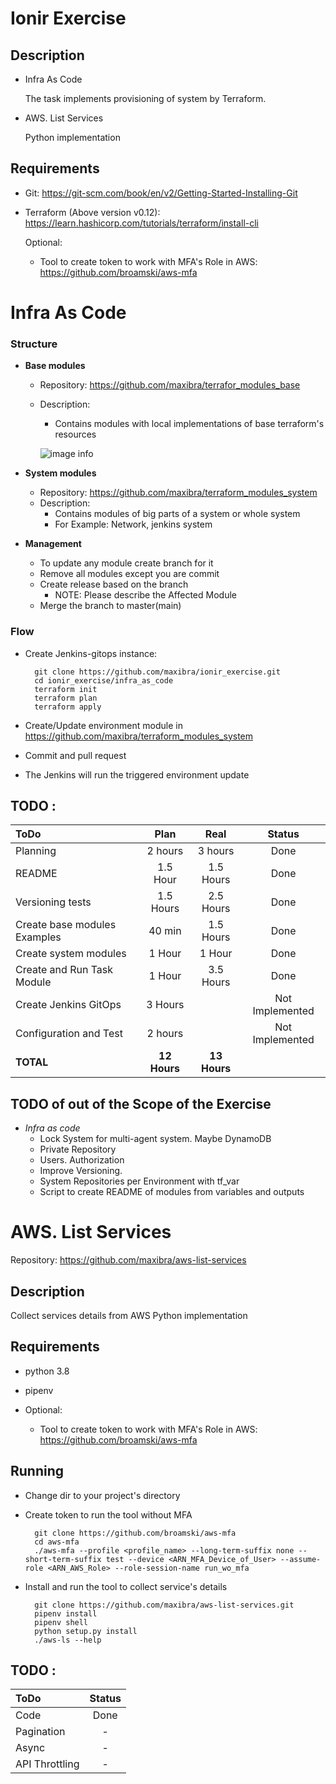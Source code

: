 # Ionir Exercise

## Description
* Infra As Code

    The task implements provisioning of system by Terraform.

* AWS. List Services

    Python implementation
## Requirements
* Git: https://git-scm.com/book/en/v2/Getting-Started-Installing-Git
* Terraform (Above version v0.12): https://learn.hashicorp.com/tutorials/terraform/install-cli

    Optional:

    * Tool to create token to work with MFA's Role in AWS: https://github.com/broamski/aws-mfa
# __Infra As Code__
### Structure
* __Base modules__

    * Repository: https://github.com/maxibra/terrafor_modules_base
    * Description:
        * Contains modules with local implementations of base terraform's resources

        ![image info](./images/Terraform_Base_structure.png)

* __System modules__
    * Repository: https://github.com/maxibra/terraform_modules_system
    * Description:
        * Contains modules of big parts of a system or whole system 
        * For Example: Network, jenkins system
* __Management__
    * To update any module create branch for it
    * Remove all modules except you are commit
    * Create release based on the branch
        * NOTE: Please describe the Affected Module
    * Merge the branch to master(main)

### Flow
* Create Jenkins-gitops instance:

        git clone https://github.com/maxibra/ionir_exercise.git
        cd ionir_exercise/infra_as_code
        terraform init
        terraform plan
        terraform apply

* Create/Update environment module in https://github.com/maxibra/terraform_modules_system
* Commit and pull request
* The Jenkins will run the triggered environment update


## __TODO__ :
|ToDo|Plan|Real|Status|
| :- | :-: | :-: | :-: |
| Planning| 2 hours |3 hours|Done|
| README| 1.5 Hour |1.5 Hours |Done|
| Versioning tests | 1.5 Hours| 2.5 Hours| Done|
| Create base modules Examples | 40 min | 1.5 Hours |Done|
| Create system modules | 1 Hour| 1 Hour|Done|
| Create and Run Task Module | 1 Hour |3.5 Hours | Done |
| Create Jenkins GitOps| 3 Hours ||Not Implemented|
| Configuration and Test | 2 hours ||Not Implemented|
| **TOTAL**| **12 Hours** |**13 Hours**||


## __TODO of out of the Scope of the Exercise__
* _Infra as code_
    * Lock System for multi-agent system. Maybe DynamoDB
    * Private Repository
    * Users. Authorization
    * Improve Versioning.
    * System Repositories per Environment with tf_var
    * Script to create README of modules from variables and outputs


# __AWS. List Services__

Repository: https://github.com/maxibra/aws-list-services

## Description

   Collect services details from AWS
   Python implementation
## Requirements
* python 3.8 
* pipenv
* Optional:

    * Tool to create token to work with MFA's Role in AWS: https://github.com/broamski/aws-mfa

## Running
* Change dir to your project's directory
* Create token to run the tool without MFA

        git clone https://github.com/broamski/aws-mfa
        cd aws-mfa
        ./aws-mfa --profile <profile_name> --long-term-suffix none --short-term-suffix test --device <ARN_MFA_Device_of_User> --assume-role <ARN_AWS_Role> --role-session-name run_wo_mfa

* Install and run the tool to collect service's details

        git clone https://github.com/maxibra/aws-list-services.git
        pipenv install
        pipenv shell
        python setup.py install
        ./aws-ls --help


## __TODO__ :
|ToDo|Status|
| :- | :-: |
| Code| Done|
| Pagination| -|
| Async| -|
| API Throttling| -|



